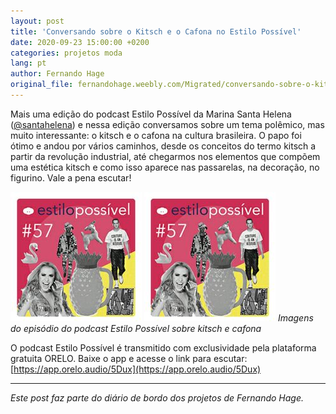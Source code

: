 ```yaml
---
layout: post
title: 'Conversando sobre o Kitsch e o Cafona no Estilo Possível'
date: 2020-09-23 15:00:00 +0200
categories: projetos moda
lang: pt
author: Fernando Hage
original_file: fernandohage.weebly.com/Migrated/conversando-sobre-o-kitsch-e-o-cafona-no-estilo-possivel.html
---
```


Mais uma edição do podcast Estilo Possível da Marina Santa Helena ([@santahelena](https://www.instagram.com/santahelena/)) e nessa edição conversamos sobre um tema polêmico, mas muito interessante: o kitsch e o cafona na cultura brasileira. O papo foi ótimo e andou por vários caminhos, desde os conceitos do termo kitsch a partir da revolução industrial, até chegarmos nos elementos que compõem uma estética kitsch e como isso aparece nas passarelas, na decoração, no figurino. Vale a pena escutar!

![Podcast Estilo Possível - Kitsch e Cafona](/assets/images/2020-09-23-kitsch-cafona-estilo-possivel-podcast-01.jpg) ![Podcast Estilo Possível - Kitsch e Cafona](/assets/images/2020-09-23-kitsch-cafona-estilo-possivel-podcast-02.jpg)
*Imagens do episódio do podcast Estilo Possível sobre kitsch e cafona*

O podcast Estilo Possível é transmitido com exclusividade pela plataforma gratuita ORELO. Baixe o app e acesse o link para escutar: [https://app.orelo.audio/5Dux](https://app.orelo.audio/5Dux)

---

*Este post faz parte do diário de bordo dos projetos de Fernando Hage.*

